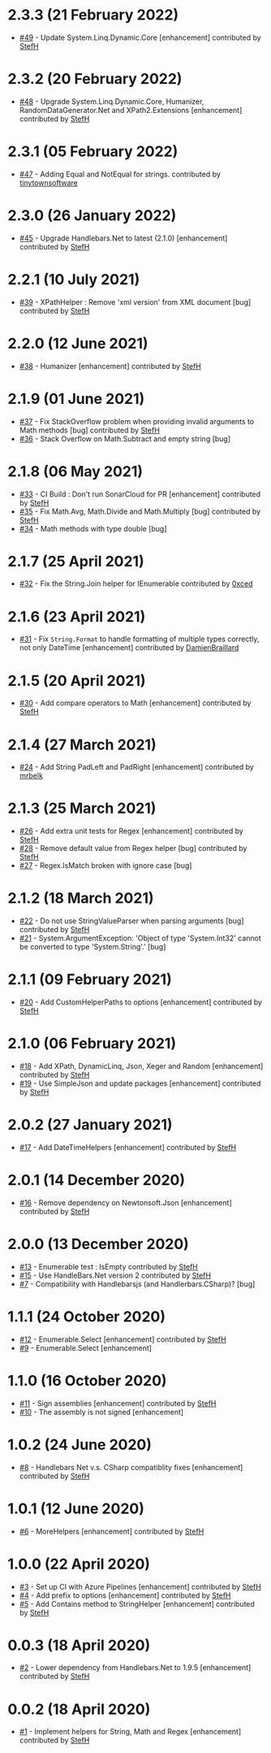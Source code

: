 # 2.3.3 (21 February 2022)
- [#49](https://github.com/Handlebars-Net/Handlebars.Net.Helpers/pull/49) - Update System.Linq.Dynamic.Core [enhancement] contributed by [StefH](https://github.com/StefH)

# 2.3.2 (20 February 2022)
- [#48](https://github.com/Handlebars-Net/Handlebars.Net.Helpers/pull/48) - Upgrade System.Linq.Dynamic.Core, Humanizer, RandomDataGenerator.Net and XPath2.Extensions [enhancement] contributed by [StefH](https://github.com/StefH)

# 2.3.1 (05 February 2022)
- [#47](https://github.com/Handlebars-Net/Handlebars.Net.Helpers/pull/47) - Adding Equal and NotEqual for strings. contributed by [tinytownsoftware](https://github.com/tinytownsoftware)

# 2.3.0 (26 January 2022)
- [#45](https://github.com/Handlebars-Net/Handlebars.Net.Helpers/pull/45) - Upgrade Handlebars.Net to latest (2.1.0) [enhancement] contributed by [StefH](https://github.com/StefH)

# 2.2.1 (10 July 2021)
- [#39](https://github.com/Handlebars-Net/Handlebars.Net.Helpers/pull/39) - XPathHelper : Remove 'xml version' from XML document [bug] contributed by [StefH](https://github.com/StefH)

# 2.2.0 (12 June 2021)
- [#38](https://github.com/Handlebars-Net/Handlebars.Net.Helpers/pull/38) - Humanizer [enhancement] contributed by [StefH](https://github.com/StefH)

# 2.1.9 (01 June 2021)
- [#37](https://github.com/Handlebars-Net/Handlebars.Net.Helpers/pull/37) - Fix StackOverflow problem when providing invalid arguments to Math methods [bug] contributed by [StefH](https://github.com/StefH)
- [#36](https://github.com/Handlebars-Net/Handlebars.Net.Helpers/issues/36) - Stack Overflow on Math.Subtract and empty string [bug]

# 2.1.8 (06 May 2021)
- [#33](https://github.com/Handlebars-Net/Handlebars.Net.Helpers/pull/33) - CI Build : Don't run SonarCloud for PR [enhancement] contributed by [StefH](https://github.com/StefH)
- [#35](https://github.com/Handlebars-Net/Handlebars.Net.Helpers/pull/35) - Fix Math.Avg, Math.Divide and Math.Multiply [bug] contributed by [StefH](https://github.com/StefH)
- [#34](https://github.com/Handlebars-Net/Handlebars.Net.Helpers/issues/34) - Math methods with type double [bug]

# 2.1.7 (25 April 2021)
- [#32](https://github.com/Handlebars-Net/Handlebars.Net.Helpers/pull/32) - Fix the String.Join helper for IEnumerable contributed by [0xced](https://github.com/0xced)

# 2.1.6 (23 April 2021)
- [#31](https://github.com/Handlebars-Net/Handlebars.Net.Helpers/pull/31) - Fix `String.Format` to handle formatting of multiple types correctly, not only DateTime [enhancement] contributed by [DamienBraillard](https://github.com/DamienBraillard)

# 2.1.5 (20 April 2021)
- [#30](https://github.com/Handlebars-Net/Handlebars.Net.Helpers/pull/30) - Add compare operators to Math [enhancement] contributed by [StefH](https://github.com/StefH)

# 2.1.4 (27 March 2021)
- [#24](https://github.com/Handlebars-Net/Handlebars.Net.Helpers/pull/24) - Add String PadLeft and PadRight  [enhancement] contributed by [mrbelk](https://github.com/mrbelk)

# 2.1.3 (25 March 2021)
- [#26](https://github.com/Handlebars-Net/Handlebars.Net.Helpers/pull/26) - Add extra unit tests for Regex [enhancement] contributed by [StefH](https://github.com/StefH)
- [#28](https://github.com/Handlebars-Net/Handlebars.Net.Helpers/pull/28) - Remove default value from Regex helper [bug] contributed by [StefH](https://github.com/StefH)
- [#27](https://github.com/Handlebars-Net/Handlebars.Net.Helpers/issues/27) - Regex.IsMatch broken with ignore case [bug]

# 2.1.2 (18 March 2021)
- [#22](https://github.com/Handlebars-Net/Handlebars.Net.Helpers/pull/22) - Do not use StringValueParser when parsing arguments [bug] contributed by [StefH](https://github.com/StefH)
- [#21](https://github.com/Handlebars-Net/Handlebars.Net.Helpers/issues/21) - System.ArgumentException: 'Object of type 'System.Int32' cannot be converted to type 'System.String'.' [bug]

# 2.1.1 (09 February 2021)
- [#20](https://github.com/Handlebars-Net/Handlebars.Net.Helpers/pull/20) - Add  CustomHelperPaths to options [enhancement] contributed by [StefH](https://github.com/StefH)

# 2.1.0 (06 February 2021)
- [#18](https://github.com/Handlebars-Net/Handlebars.Net.Helpers/pull/18) - Add XPath, DynamicLinq, Json, Xeger and Random [enhancement] contributed by [StefH](https://github.com/StefH)
- [#19](https://github.com/Handlebars-Net/Handlebars.Net.Helpers/pull/19) - Use SimpleJson and update packages [enhancement] contributed by [StefH](https://github.com/StefH)

# 2.0.2 (27 January 2021)
- [#17](https://github.com/Handlebars-Net/Handlebars.Net.Helpers/pull/17) - Add DateTimeHelpers [enhancement] contributed by [StefH](https://github.com/StefH)

# 2.0.1 (14 December 2020)
- [#16](https://github.com/Handlebars-Net/Handlebars.Net.Helpers/pull/16) - Remove dependency on Newtonsoft.Json [enhancement] contributed by [StefH](https://github.com/StefH)

# 2.0.0 (13 December 2020)
- [#13](https://github.com/Handlebars-Net/Handlebars.Net.Helpers/pull/13) - Enumerable test : IsEmpty contributed by [StefH](https://github.com/StefH)
- [#15](https://github.com/Handlebars-Net/Handlebars.Net.Helpers/pull/15) - Use HandleBars.Net version 2 contributed by [StefH](https://github.com/StefH)
- [#7](https://github.com/Handlebars-Net/Handlebars.Net.Helpers/issues/7) - Compatibility with Handlebarsjs (and Handlerbars.CSharp)? [bug]

# 1.1.1 (24 October 2020)
- [#12](https://github.com/Handlebars-Net/Handlebars.Net.Helpers/pull/12) - Enumerable.Select [enhancement] contributed by [StefH](https://github.com/StefH)
- [#9](https://github.com/Handlebars-Net/Handlebars.Net.Helpers/issues/9) - Enumerable.Select [enhancement]

# 1.1.0 (16 October 2020)
- [#11](https://github.com/Handlebars-Net/Handlebars.Net.Helpers/pull/11) - Sign assemblies [enhancement] contributed by [StefH](https://github.com/StefH)
- [#10](https://github.com/Handlebars-Net/Handlebars.Net.Helpers/issues/10) - The assembly is not signed [enhancement]

# 1.0.2 (24 June 2020)
- [#8](https://github.com/Handlebars-Net/Handlebars.Net.Helpers/pull/8) - Handlebars Net v.s. CSharp compatiblity fixes [enhancement] contributed by [StefH](https://github.com/StefH)

# 1.0.1 (12 June 2020)
- [#6](https://github.com/Handlebars-Net/Handlebars.Net.Helpers/pull/6) - MoreHelpers [enhancement] contributed by [StefH](https://github.com/StefH)

# 1.0.0 (22 April 2020)
- [#3](https://github.com/Handlebars-Net/Handlebars.Net.Helpers/pull/3) - Set up CI with Azure Pipelines [enhancement] contributed by [StefH](https://github.com/StefH)
- [#4](https://github.com/Handlebars-Net/Handlebars.Net.Helpers/pull/4) - Add prefix to options [enhancement] contributed by [StefH](https://github.com/StefH)
- [#5](https://github.com/Handlebars-Net/Handlebars.Net.Helpers/pull/5) - Add Contains method to StringHelper [enhancement] contributed by [StefH](https://github.com/StefH)

# 0.0.3 (18 April 2020)
- [#2](https://github.com/Handlebars-Net/Handlebars.Net.Helpers/pull/2) - Lower dependency from Handlebars.Net to 1.9.5 [enhancement] contributed by [StefH](https://github.com/StefH)

# 0.0.2 (18 April 2020)
- [#1](https://github.com/Handlebars-Net/Handlebars.Net.Helpers/pull/1) - Implement helpers for String, Math and Regex [enhancement] contributed by [StefH](https://github.com/StefH)

